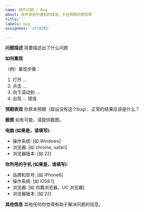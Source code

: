 ```yaml
---
name: 软件问题 / Bug
about: 软件使用中遇到的错误、不合预期的表现等
title: ''
labels: bug
assignees: 'ztl8702'

---
```


**问题描述**
简要描述出了什么问题


**如何重现**
<!-- 我们如何才能重现你遇到的问题？（你是怎么遇到这个问题的）我们需要能重现你的问题，才有办法排查。-->

（例）重现步骤：
1. 打开 ...
2. 点击 ...
3. 向下滚动到 ...
4. 出现 ... 错误

**预期表现**
你原本预期（假设没有这个bug）、正常的结果应该是什么？


**截图**
如有可能，请提供截图。


**电脑 (如果是，请填写):**
 - 操作系统: [如 Windows]
 - 浏览器: [如 chrome, safari]
 - 浏览器版本: [如 22]


**你所用的手机 (如果是，请填写):**
 - 品牌和型号: [如 iPhone6]
 - 操作系统: [如 iOS8.1]
 - 浏览器: [如 内置浏览器，UC 浏览器]
 - 浏览器版本: [如 22]


**其他信息**
其他任何你觉得有助于解决问题的信息。
